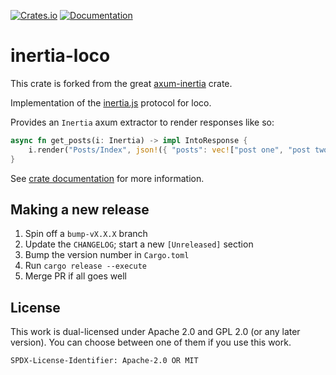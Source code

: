 [![Crates.io](https://img.shields.io/crates/v/inertia-loco.svg)](https://crates.io/crates/inertia-loco)
[![Documentation](https://docs.rs/inertia-loco/badge.svg)](https://docs.rs/inertia-loco/)

inertia-loco
============

This crate is forked from the great [axum-inertia](https://github.com/mjhoy/axum-inertia) crate.

Implementation of the [inertia.js] protocol for loco.

Provides an `Inertia` axum extractor to render responses like so:

```rust
async fn get_posts(i: Inertia) -> impl IntoResponse {
    i.render("Posts/Index", json!({ "posts": vec!["post one", "post two"] }))
}
```

See [crate documentation] for more information.

[inertia.js]: https://inertiajs.com
[crate documentation]: https://docs.rs/inertia-loco/latest/loco_inertia/

## Making a new release

1. Spin off a `bump-vX.X.X` branch
2. Update the `CHANGELOG`; start a new `[Unreleased]` section
3. Bump the version number in `Cargo.toml`
4. Run `cargo release --execute`
5. Merge PR if all goes well

## License

This work is dual-licensed under Apache 2.0 and GPL 2.0 (or any later version).
You can choose between one of them if you use this work.

`SPDX-License-Identifier: Apache-2.0 OR MIT`
